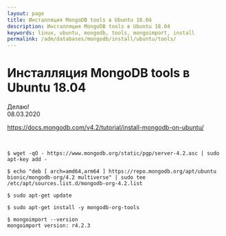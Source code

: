 ```yaml
---
layout: page
title: Инсталляция MongoDB tools в Ubuntu 18.04
description: Инсталляция MongoDB tools в Ubuntu 18.04
keywords: linux, ubuntu, mongodb, tools, mongoimport, install
permalink: /adm/databases/mongodb/install/ubuntu/tools/
---
```


# Инсталляция MongoDB tools в Ubuntu 18.04

Делаю!  
08.03.2020

https://docs.mongodb.com/v4.2/tutorial/install-mongodb-on-ubuntu/

<br/>

    $ wget -qO - https://www.mongodb.org/static/pgp/server-4.2.asc | sudo apt-key add -

    $ echo "deb [ arch=amd64,arm64 ] https://repo.mongodb.org/apt/ubuntu bionic/mongodb-org/4.2 multiverse" | sudo tee /etc/apt/sources.list.d/mongodb-org-4.2.list

    $ sudo apt-get update

    $ sudo apt-get install -y mongodb-org-tools

    $ mongoimport --version
    mongoimport version: r4.2.3
